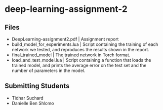 # deep-learning-assignment-2

## Files 
- DeepLearning-assignment2.pdf 		|	Assignment report
- build_model_for_experiments.lua	| Script containing the training of each network we tested, and reproduces the results shown in the report. 	
- final_trained_model						| The trained network in Torch format.
- load_and_test_model.lua			| Script containing a function that loads the trained model, and prints the average error on the test set and the number of parameters in the model.


## Submitting Students
- Tidhar Suchard
- Danielle Ben Shlomo
